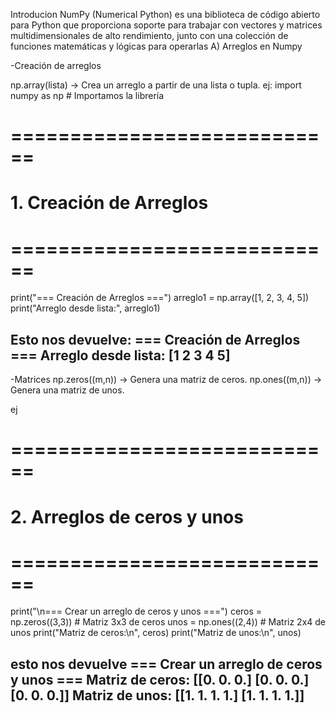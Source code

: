 Introducion
NumPy (Numerical Python) es una biblioteca de código abierto para Python que proporciona soporte para trabajar con vectores y matrices multidimensionales de alto rendimiento, junto con una colección de funciones matemáticas y lógicas para operarlas
A) Arreglos en Numpy

-Creación de arreglos

np.array(lista) → Crea un arreglo a partir de una lista o tupla.
ej:
import numpy as np  # Importamos la librería
# ============================
# 1. Creación de Arreglos
# ============================
print("=== Creación de Arreglos ===")
arreglo1 = np.array([1, 2, 3, 4, 5])
print("Arreglo desde lista:", arreglo1)

Esto nos devuelve:
=== Creación de Arreglos ===
Arreglo desde lista: [1 2 3 4 5]
-------------------------------------------------------------------------
-Matrices
np.zeros((m,n)) → Genera una matriz de ceros.
np.ones((m,n)) → Genera una matriz de unos.

ej
# ============================
# 2. Arreglos de ceros y unos
# ============================
print("\n=== Crear un arreglo de ceros y unos ===")
ceros = np.zeros((3,3))   # Matriz 3x3 de ceros
unos = np.ones((2,4))     # Matriz 2x4 de unos
print("Matriz de ceros:\n", ceros)
print("Matriz de unos:\n", unos)

esto nos devuelve
=== Crear un arreglo de ceros y unos ===
Matriz de ceros:
 [[0. 0. 0.]
 [0. 0. 0.]
 [0. 0. 0.]]
Matriz de unos:
 [[1. 1. 1. 1.]
 [1. 1. 1. 1.]]
 ----------------------------------------------------------------------------------------------
